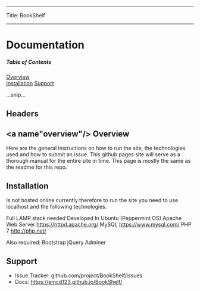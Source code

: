 -------------------------------------------------------
Title: BookShelf

-------------------------------------------------------

Documentation
========
##### Table of Contents  
[Overview](#overview)  
[Installation](#installation)
[Support](#support)

...snip...    
<a name="headers"/>
## Headers

<a name"overview"/>
Overview
--------

Here are the general instructions on how to run the site, the technologies used and how to submit an issue.
This github pages site will serve as a thorough manual for the entire site in time. This page is mostly the same as the readme for this repo.


Installation
------------

Is not hosted online currently therefore to run the site you need to use localhost and the following technologies.


Full LAMP stack needed
Developed In Ubuntu (Peppermint OS)
Apache Web Server https://httpd.apache.org/
MySQL https://www.mysql.com/
PHP 7 http://php.net/

Also required:
  Bootstrap
  jQuery
  Adminer


Support
-------

- Issue Tracker: github.com/$project/$BookShelf/issues
- Docs: https://emcd123.github.io/BookShelf/
